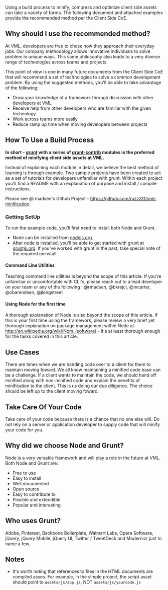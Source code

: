 Using a build process to minify, compress and optimize client side assets can take a variety of forms. The following document and attached examples provide the recommended method per the Client Side CoE.



## Why should I use the recommended method?
At VML, developers are free to chose how they approach their everyday jobs. Our company methodology allows innovative individuals to solve problem in unique ways. This same philosophy also leads to a very diverse range of technologies across teams and projects.

This point of view is one in many future documents from the Client Side CoE that will recommend a set of technologies to solve a common development problem. By using the suggested methods, you'll be able to take advantage of the following:

* Grow your knowledge of a framework through discussion with other developers at VML
* Receive help from other developers who are familiar with the given technology
* Work across teams more easily
* Reduce ramp up time when moving developers between projects


## How To Use a Build Process
**In short - [grunt](http://gruntjs.com/) with a series of [grunt-contrib](https://github.com/gruntjs/grunt-contrib) modules is the preferred method of minifying client side assets at VML.**

Instead of explaining each module in detail, we believe the best method of learning is through example. Two sample projects have been created to act as a set of tutorials for developers unfamiliar with grunt. Within each project you'll find a README with an explanation of purpose and install / compile instructions.

Please see @rmadsen's Github Project - <https://github.com/ruzz311/vml-minification>.

### Getting SetUp
To run the example code, you'll first need to install both Node and Grunt.
* Node can be installed from [nodejs.org](http://nodejs.org/).
* After node is installed, you'll be able to get started with grunt at [gruntjs.org](http://gruntjs.com/getting-started). If you've worked with grunt in the past, take special note of the required uninstall.

#### Command Line Utilities
Teaching command line utilities is beyond the scope of this article. If you're unfamiliar or uncomfortable with CLI's, please reach out to a lead developer on your team or any of the following : @rmadsen, @bkrejci, @mcarter, @cbarendsen, @jlongstreet

#### Using Node for the first time
A thorough explanation of Node is also beyond the scope of this article. If this is your first time using the framework, please review a very brief yet thorough explanation on package management within Node at <http://en.wikipedia.org/wiki/Npm_(software)> - it's at least thorough enough for the tasks covered in this article.

## Use Cases
There are times when we are handing code over to a client for them to maintain moving foward. We all know maintaining a minified code base can be a challenge. If a client wants to maintain the code, we should hand off minified along with non-minified code and explain the benefits of minification to the client. This is us doing our due diligence. The choice should be left up to the client moving foward.

## Take Care Of Your Code
Take care of your code because there is a chance that no one else will. Do not rely on a server or application developer to supply code that will minify your code for you.


## Why did we choose Node and Grunt?
Node is a very versatile framework and will play a role in the future at VML. Both Node and Grunt are:

* Free to use
* Easy to install
* Well documented
* Open source
* Easy to contribute to
* Flexible and extendible
* Popular and interesting



## Who uses Grunt?
Adobe, Pinterest, Backbone Boilerplate, Walmart Labs, Opera Software, jQuery, jQuery Mobile, jQuery UI, Twitter / TweetDeck and Modernizr just to name a few.

## Notes
* It's worth noting that references to files in the HTML documents are compiled asses. For example, in the simple project, the script asset should point to `assets/js/app.js`, NOT `assets/js/yourcode.js`